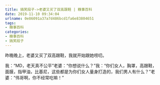 ```yaml
---
title: 搞笑段子->老婆又买了双高跟鞋 | 糗事百科
date: 2019-11-10 09:34:04
urlname: 0e86091a37a7d486bcd1fa6e83804651
tags: 
- 糗事百科
categories:
- 糗事百科
- 搞笑段子
---
```

昨晚晚上，老婆又买了双高跟鞋，我就开始跟她唠叨。

我：“MD，老天真不公平”老婆：“你想说什么？”我：“你们女人，胸罩，高跟鞋，面膜，指甲油，比基尼，这些都是为你们女人量身打造的，我们男人有什么？”老婆：“伟哥啊，你不经常吃嘛！”


